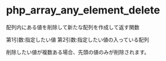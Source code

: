 # php_array_any_element_delete
配列内にある値を削除して新たな配列を作成して返す関数

第1引数:指定したい値
第2引数:指定したい値の入っている配列

削除したい値が複数ある場合、先頭の値のみが削除されます。

